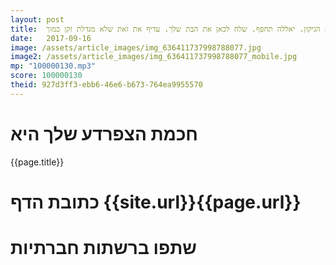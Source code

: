 ```yaml
---
layout: post
title:  מהנדס וזקן. מה תעשה כשיסתיים הגיקון. יאללה תחפף. שלח לכאן את הבת שלך. עדיף את זאת שלא מגדלת זקן כמוך.
date:   2017-09-16
image: /assets/article_images/img_636411737998788077.jpg
image2: /assets/article_images/img_636411737998788077_mobile.jpg
mp: "100000130.mp3"
score: 100000130
theid: 927d3ff3-ebb6-46e6-b673-764ea9955570
---
```

# חכמת הצפרדע שלך היא
{{page.title}}

# כתובת הדף {{site.url}}{{page.url}}
# שתפו ברשתות חברתיות